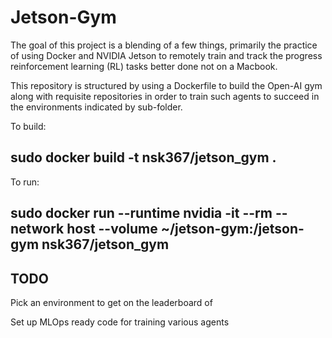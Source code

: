 # Jetson-Gym

The goal of this project is a blending of a few things, primarily the practice of using Docker and NVIDIA Jetson to remotely train and track the
progress reinforcement learning (RL) tasks better done not on a Macbook.


This repository is structured by using a Dockerfile to build the Open-AI gym along with requisite repositories in order to train
such agents to succeed in the environments indicated by sub-folder.


To build:

## sudo docker build -t nsk367/jetson_gym .


To run:

## sudo docker run --runtime nvidia -it --rm --network host --volume ~/jetson-gym:/jetson-gym nsk367/jetson_gym


## TODO

  Pick an environment to get on the leaderboard of

  Set up MLOps ready code for training various agents
